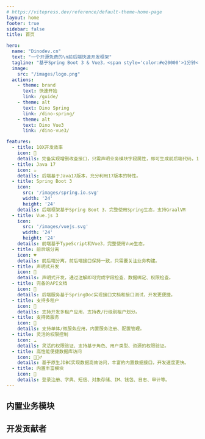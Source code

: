 ```yaml
---
# https://vitepress.dev/reference/default-theme-home-page
layout: home
footer: true
sidebar: false
title: 首页

hero:
  name: "Dinodev.cn"
  text: "一个开源免费的\n前后端快速开发框架"
  tagline: "基于Spring Boot 3 & Vue3，<span style='color:#e20000'>1分钟</span>开发一个功能"
  image:
    src: "/images/logo.png"
  actions:
    - theme: brand
      text: 快速开始
      link: /guide/
    - theme: alt
      text: Dino Spring
      link: /dino-spring/
    - theme: alt
      text: Dino Vue3
      link: /dino-vue3/

features:
  - title: 10X开发效率
    icon: 🚀
    details: 完备实现增删改查接口，只需声明业务模块字段属性，即可生成前后端代码，1分钟开发一个功能。
  - title: Java 17
    icon: ☕️
    details: 后端基于Java17版本，充分利用17版本的特性。
  - title: Spring Boot 3
    icon: 
      src: '/images/spring.io.svg'
      width: '24'
      height: '24'
    details: 后端框架基于Spring Boot 3，完整使用Spring生态，支持GraalVM
  - title: Vue.js 3
    icon:
      src: '/images/vuejs.svg'
      width: '24'
      height: '24'
    details: 前端基于TypeScript和Vue3，完整使用Vue生态。
  - title: 前后端分离
    icon: 💔
    details: 前后端分离，前后端接口保持一致，只需要关注业务构建。
  - title: 声明式开发
    icon: 📝
    details: 声明式开发，通过注解即可完成字段检查、数据绑定、权限检查。
  - title: 完备的API文档
    icon: 📖
    details: 后端服务基于SpringDoc实现接口文档和接口测试，开发更便捷。
  - title: 支持多租户
    icon: 🏡
    details: 支持开发多租户应用，支持表/行级别租户划分。
  - title: 支持微服务
    icon: 🌟
    details: 支持单体/微服务应用，内置服务注册、配置管理。
  - title: 灵活的权限控制
    icon: ☁️
    details: 灵活的权限验证、支持基于角色、用户类型、资源的权限验证。
  - title: 高性能便捷数据库访问
    icon: 🏃🏻‍♂️
    details: 基于原生JDBC实现数据高效访问，丰富的内置数据接口，开发速度更快。
  - title: 内置丰富模块
    icon: 🎉
    details: 登录注册、字典、短信、对象存储、IM、钱包、日志、审计等。
---
```


<script setup>
import { VPTeamMembers } from 'vitepress/theme'

const members = [
  {
    avatar: 'https://www.github.com/dino-proj.png',
    name: 'Cody Lu',
    title: 'Creator',
    links: [
      { icon: 'github', link: 'https://github.com/dino-proj' },
      { icon: 'twitter', link: 'https://twitter.com/tuuboo_bob' }
    ]
  },{
    avatar: 'https://github.com/liujiehaobang.png',
    name: 'Jack Liu',
    title: 'Developer',
    links: [
      { icon: 'github', link: 'https://github.com/liujiehaobang' },
      { icon: 'twitter', link: 'https://twitter.com/tuuboo_bob' }
    ]
  },
]
</script>


<div class="HomeContent vp-doc"><div class="container">
<h2 id="modules"> 内置业务模块 <a class="header-anchor" href="#modules" aria-label="Permalink to &quot;modules&quot;">&ZeroWidthSpace;</a></h2>

<h2 id="contributor"> 开发贡献者 <a class="header-anchor" href="#contributor" aria-label="Permalink to &quot;Contributor&quot;">&ZeroWidthSpace;</a></h2>
</div></div>


<VPTeamMembers size="medium" :members="members" />

